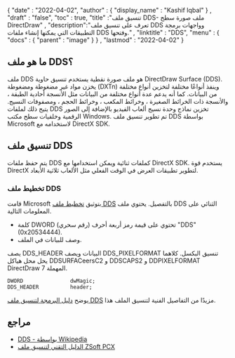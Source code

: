 {
  "date" : "2022-04-02",
  "author" : {
    "display_name" : "Kashif Iqbal"
} ,
  "draft" : "false",
  "toc" : true,
  "title" :"تنسيق ملف DDS- ملف صورة سطح DirectDraw" ,
  "description":"تعرف على تنسيق ملف DDS وواجهات برمجة التطبيقات التي يمكنها إنشاء ملفات DDS وفتحها." ,
  "linktitle" : "DDS",
  "menu" : {
    "docs" : {
      "parent" : "image"
}
} ,
  "lastmod" : "2022-04-02"
}

## ما هو ملف DDS؟

ملف DDS هو ملف صورة نقطية يستخدم تنسيق حاوية DirectDraw Surface (DDS). يخزن مواد غير مضغوطة ومضغوطة (DXTn) وينفذ أنواعًا مختلفة لتخزين أنواع مختلفة من البيانات. كما أنه يدعم عدة أنواع مختلفة من البيانات مثل الأنسجة أحادية الطبقة ، والأنسجة ذات الخرائط الصغيرة ، وخرائط المكعب ، وخرائط الحجم ، ومصفوفات النسيج. يتيح ذلك لملفات DDS تخزين نماذج وحدة نسيج ألعاب الفيديو بالإضافة إلى الصور الرقمية وخلفيات سطح مكتب Windows. تم تطوير تنسيق ملف DDS بواسطة Microsoft لاستخدامه مع DirectX SDK.

## تنسيق ملف DDS

يتم حفظ ملفات DDS كملفات ثنائية ويمكن استخدامها مع DirectX SDK. يستخدم قوة DirectX لتطوير تطبيقات العرض في الوقت الفعلي مثل الألعاب ثلاثية الأبعاد.

### تخطيط ملف DDS

قامت Microsoft بتوثيق [تخطيط ملف DDS](https://docs.microsoft.com/en-us/windows/win32/direct3ddds/dx-graphics-dds-pguide#dds-file-layout) بالتفصيل. يحتوي ملف DDS الثنائي على المعلومات التالية.

* كلمة DWORD (رقم سحري) تحتوي على قيمة رمز أربعة أحرف "DDS" (0x20534444).
* وصف للبيانات في الملف.

يصف DDS_HEADER البيانات ويصف DDS_PIXELFORMAT تنسيق البكسل. كلاهما يحل محل هياكل DDSURFACeersC2 و DDSCAPS2 و DDPIXELFORMAT DirectDraw 7 المهملة.

```
DWORD               dwMagic;
DDS_HEADER          header;
```

يوضح [دليل البرمجة لتنسيق ملف DDS](https://docs.microsoft.com/en-us/windows/win32/direct3ddds/dx-graphics-dds-pguide) مزيدًا من التفاصيل الفنية لتنسيق الملف هذا.

## مراجع

* [DDS - بواسطة Wikipedia](https://en.wikipedia.org/wiki/DirectDraw_Surface)
* [الدليل التقني لتنسيق ملف ZSoft PCX](http://qzx.com/pc-gpe/pcx.txt)

